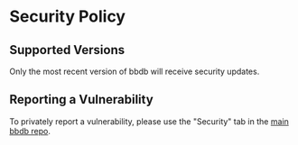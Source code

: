 # Security Policy

## Supported Versions

Only the most recent version of bbdb will receive security updates.

## Reporting a Vulnerability

To privately report a vulnerability, please use the "Security" tab
in the [main bbdb repo](https://github.com/rselph/bbdb/security).
